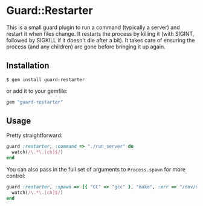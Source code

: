 # Guard::Restarter

This is a small guard plugin to run a command (typically a server) and restart it when files change. It
restarts the process by killing it (with SIGINT, followed by SIGKILL if it doesn't die after a bit). It takes
care of ensuring the process (and any children) are gone before bringing it up again.

## Installation

    $ gem install guard-restarter

or add it to your gemfile:

``` ruby
gem "guard-restarter"
```

## Usage

Pretty straightforward:

``` ruby
guard :restarter, :command => "./run_server" do
  watch(/\.*\.[ch]$/)
end
```

You can also pass in the full set of arguments to `Process.spawn` for more control:

``` ruby
guard :restarter, :spawn => [{ "CC" => "gcc" }, "make", :err => "/dev/null"] do
  watch(/\.*\.[ch]$/)
end
```
